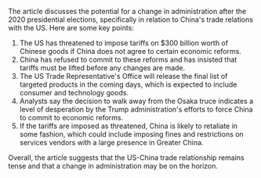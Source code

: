The article discusses the potential for a change in administration after the 2020 presidential elections, specifically in relation to China's trade relations with the US. Here are some key points:

1. The US has threatened to impose tariffs on $300 billion worth of Chinese goods if China does not agree to certain economic reforms.
2. China has refused to commit to these reforms and has insisted that tariffs must be lifted before any changes are made.
3. The US Trade Representative's Office will release the final list of targeted products in the coming days, which is expected to include consumer and technology goods.
4. Analysts say the decision to walk away from the Osaka truce indicates a level of desperation by the Trump administration's efforts to force China to commit to economic reforms.
5. If the tariffs are imposed as threatened, China is likely to retaliate in some fashion, which could include imposing fines and restrictions on services vendors with a large presence in Greater China.

Overall, the article suggests that the US-China trade relationship remains tense and that a change in administration may be on the horizon.